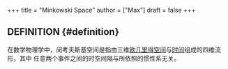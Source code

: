 +++
title = "Minkowski Space"
author = ["Max"]
draft = false
+++

## DEFINITION {#definition}

在数学物理学中，闵考夫斯基空间是指由三维[欧几里得空间](20210711215126-euclidean_space.md)与[时间](20210314033403-time.md)组成的四维流形，其中
任意两个事件之间的时空间隔与所依照的惯性系无关。
